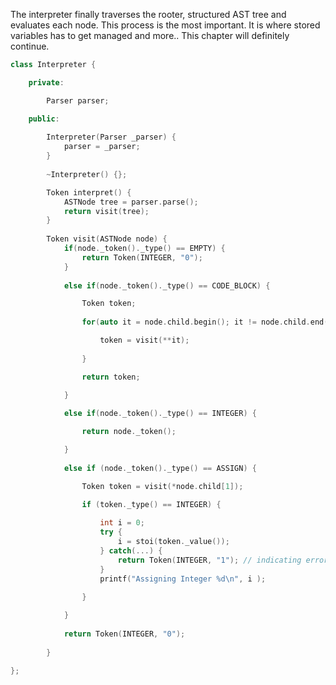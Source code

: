 The interpreter finally traverses the rooter, structured AST tree and evaluates each node. This process is the most important. It is where stored variables has to get managed and more.. This chapter will definitely continue.

```C++
class Interpreter {

	private:

		Parser parser;  

	public:
    
		Interpreter(Parser _parser) {
			parser = _parser;
		} 
    
		~Interpreter() {};

		Token interpret() {	
			ASTNode tree = parser.parse();
			return visit(tree);
		}
        
		Token visit(ASTNode node) {
			if(node._token()._type() == EMPTY) {
				return Token(INTEGER, "0");
			}
            
			else if(node._token()._type() == CODE_BLOCK) { 

				Token token;
                
				for(auto it = node.child.begin(); it != node.child.end(); it++) {

					token = visit(**it);
				
				} 

				return token;

			}
            
			else if(node._token()._type() == INTEGER) {

				return node._token();

			}
            
			else if (node._token()._type() == ASSIGN) {

				Token token = visit(*node.child[1]); 

				if (token._type() == INTEGER) {
                
					int i = 0;
					try {
						i = stoi(token._value());        
					} catch(...) { 
						return Token(INTEGER, "1"); // indicating error                    
					}
					printf("Assigning Integer %d\n", i );
                    
				}

			}
            
			return Token(INTEGER, "0");
               
		}

};
```
